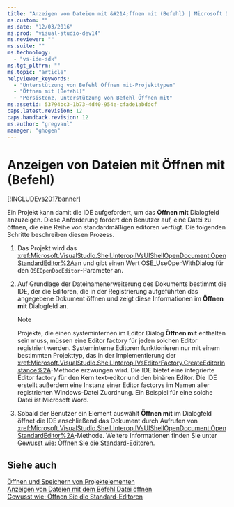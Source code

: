 ```yaml
---
title: "Anzeigen von Dateien mit &#214;ffnen mit (Befehl) | Microsoft Docs"
ms.custom: ""
ms.date: "12/03/2016"
ms.prod: "visual-studio-dev14"
ms.reviewer: ""
ms.suite: ""
ms.technology: 
  - "vs-ide-sdk"
ms.tgt_pltfrm: ""
ms.topic: "article"
helpviewer_keywords: 
  - "Unterstützung von Befehl Öffnen mit-Projekttypen"
  - "Öffnen mit (Befehl)"
  - "Persistenz, Unterstützung von Befehl Öffnen mit"
ms.assetid: 53794bc3-1b73-4d40-954e-cfade1abddcf
caps.latest.revision: 12
caps.handback.revision: 12
ms.author: "gregvanl"
manager: "ghogen"
---
```

# Anzeigen von Dateien mit &#214;ffnen mit (Befehl)
[!INCLUDE[vs2017banner](../../code-quality/includes/vs2017banner.md)]

Ein Projekt kann damit die IDE aufgefordert, um das **Öffnen mit** Dialogfeld anzuzeigen.  Diese Anforderung fordert den Benutzer auf, eine Datei zu öffnen, die eine Reihe von standardmäßigen editoren verfügt.  Die folgenden Schritte beschreiben diesen Prozess.  
  
1.  Das Projekt wird das <xref:Microsoft.VisualStudio.Shell.Interop.IVsUIShellOpenDocument.OpenStandardEditor%2A>an und gibt einen Wert OSE\_UseOpenWithDialog für den `OSEOpenDocEditor`\-Parameter an.  
  
2.  Auf Grundlage der Dateinamenerweiterung des Dokuments bestimmt die IDE, der die Editoren, die in der Registrierung aufgeführten das angegebene Dokument öffnen und zeigt diese Informationen im **Öffnen mit** Dialogfeld an.  
  
    > [!NOTE]
    >  Projekte, die einen systeminternen im Editor Dialog **Öffnen mit** enthalten sein muss, müssen eine Editor factory für jeden solchen Editor registriert werden.  Systeminterne Editoren funktionieren nur mit einem bestimmten Projekttyp, das in der Implementierung der <xref:Microsoft.VisualStudio.Shell.Interop.IVsEditorFactory.CreateEditorInstance%2A>\-Methode erzwungen wird.  Die IDE bietet eine integrierte Editor factory für den Kern text\-editor und den binären Editor.  Die IDE erstellt außerdem eine Instanz einer Editor factorys im Namen aller registrierten Windows\-Datei Zuordnung.  Ein Beispiel für eine solche Datei ist Microsoft Word.  
  
3.  Sobald der Benutzer ein Element auswählt **Öffnen mit** im Dialogfeld öffnet die IDE anschließend das Dokument durch Aufrufen von <xref:Microsoft.VisualStudio.Shell.Interop.IVsUIShellOpenDocument.OpenStandardEditor%2A>\-Methode.  Weitere Informationen finden Sie unter [Gewusst wie: Öffnen Sie die Standard\-Editoren](../../extensibility/how-to-open-standard-editors.md).  
  
## Siehe auch  
 [Öffnen und Speichern von Projektelementen](../../extensibility/internals/opening-and-saving-project-items.md)   
 [Anzeigen von Dateien mit dem Befehl Datei öffnen](../../extensibility/internals/displaying-files-by-using-the-open-file-command.md)   
 [Gewusst wie: Öffnen Sie die Standard\-Editoren](../../extensibility/how-to-open-standard-editors.md)